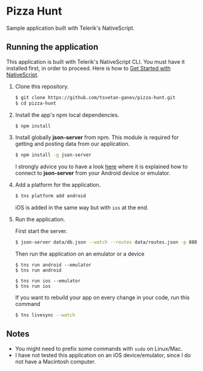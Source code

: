 # Pizza Hunt
Sample application built with Telerik's NativeScript.

## Running the application

This application is built with Telerik's NativeScript CLI.
You must have it installed first, in order to proceed.
Here is how to [Get Started with NativeScript](https://github.com/NativeScript/nativescript-cli).

1. Clone this repository.
    ```bash
    $ git clone https://github.com/tsvetan-ganev/pizza-hunt.git
    $ cd pizza-hunt
    ```

2. Install the app's npm local dependencies.
    ```bash
    $ npm install
    ```

3. Install globally **json-server** from npm.
   This module is required for getting and posting data from our application.
   ```bash
   $ npm install -g json-server
   ```

   I strongly advice you to have a look [here](https://github.com/tsvetan-ganev/pizza-hunt/blob/master/data/README.md)
   where it is explained how to connect to **json-server** from your Android device or emulator.

4. Add a platform for the application.
    ```bash
    $ tns platform add android
    ```

   iOS is added in the same way but with ```ios``` at the end.

5. Run the application.

    First start the server.
    ```bash
    $ json-server data/db.json --watch --routes data/routes.json -p 8080 -d 600
    ```

    Then run the application on an emulator or a device
    ```
    $ tns run android --emulator
    $ tns run android
    ```

    ```
    $ tns run ios --emulator
    $ tns run ios
    ```
    If you want to rebuild your app on every change in your code, run this command
    ```bash
    $ tns livesync --watch
    ```

## Notes
- You might need to prefix some commands with ```sudo``` on Linux/Mac.
- I have not tested this application on an iOS device/emulator, since I do not have a Macintosh computer.
